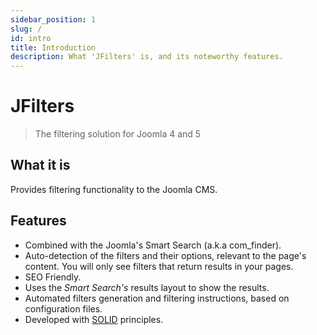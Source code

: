 ```yaml
---
sidebar_position: 1
slug: /
id: intro
title: Introduction
description: What 'JFilters' is, and its noteworthy features.
---
```


# JFilters

> The filtering solution for Joomla 4 and 5

## What it is

Provides filtering functionality to the Joomla CMS.

## Features
- Combined with the Joomla's Smart Search (a.k.a com_finder).
- Auto-detection of the filters and their options, relevant to the page's content. You will only see filters that return results in your pages.
- SEO Friendly.  
- Uses the *Smart Search's* results layout to show the results.
- Automated filters generation and filtering instructions, based on configuration files.
- Developed with [SOLID](https://en.wikipedia.org/wiki/SOLID) principles.
